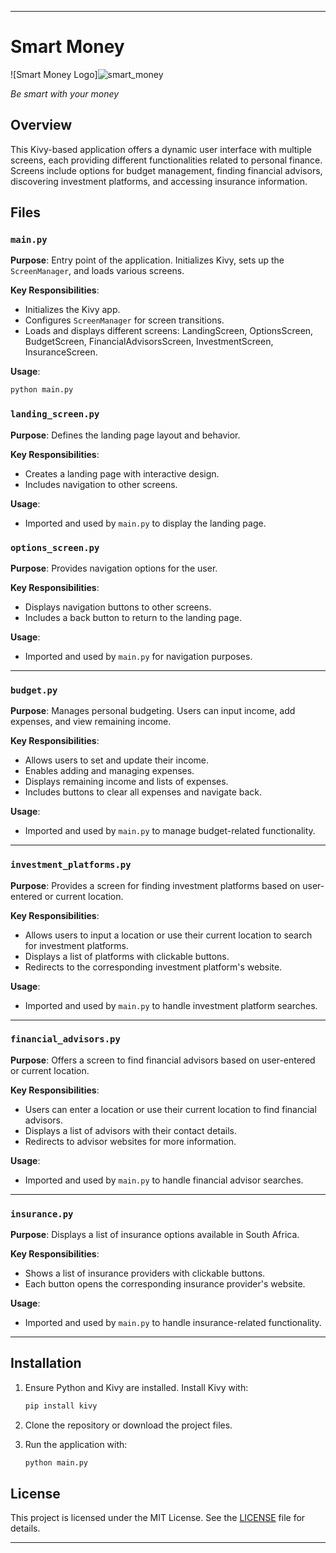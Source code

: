 ----------------------------------------------------------------------------------------------
# Smart Money
![Smart Money Logo]![smart_money](https://github.com/user-attachments/assets/03d1a24b-506c-4f5c-9dcb-f3e7cbbe440b)
  
*Be smart with your money*

## Overview
This Kivy-based application offers a dynamic user interface with multiple screens, each providing different functionalities related to personal finance. Screens include options for budget management, finding financial advisors, discovering investment platforms, and accessing insurance information.

## Files

### `main.py`

**Purpose**: Entry point of the application. Initializes Kivy, sets up the `ScreenManager`, and loads various screens.

**Key Responsibilities**:
- Initializes the Kivy app.
- Configures `ScreenManager` for screen transitions.
- Loads and displays different screens: LandingScreen, OptionsScreen, BudgetScreen, FinancialAdvisorsScreen, InvestmentScreen, InsuranceScreen.

**Usage**:
```bash
python main.py
```

### `landing_screen.py`

**Purpose**: Defines the landing page layout and behavior.

**Key Responsibilities**:
- Creates a landing page with interactive design.
- Includes navigation to other screens.

**Usage**:
- Imported and used by `main.py` to display the landing page.

### `options_screen.py`

**Purpose**: Provides navigation options for the user.

**Key Responsibilities**:
- Displays navigation buttons to other screens.
- Includes a back button to return to the landing page.

**Usage**:
- Imported and used by `main.py` for navigation purposes.

---

### `budget.py`

**Purpose**: Manages personal budgeting. Users can input income, add expenses, and view remaining income.

**Key Responsibilities**:
- Allows users to set and update their income.
- Enables adding and managing expenses.
- Displays remaining income and lists of expenses.
- Includes buttons to clear all expenses and navigate back.

**Usage**:
- Imported and used by `main.py` to manage budget-related functionality.

---

### `investment_platforms.py`

**Purpose**: Provides a screen for finding investment platforms based on user-entered or current location.

**Key Responsibilities**:
- Allows users to input a location or use their current location to search for investment platforms.
- Displays a list of platforms with clickable buttons.
- Redirects to the corresponding investment platform's website.

**Usage**:
- Imported and used by `main.py` to handle investment platform searches.

---

### `financial_advisors.py`

**Purpose**: Offers a screen to find financial advisors based on user-entered or current location.

**Key Responsibilities**:
- Users can enter a location or use their current location to find financial advisors.
- Displays a list of advisors with their contact details.
- Redirects to advisor websites for more information.

**Usage**:
- Imported and used by `main.py` to handle financial advisor searches.

---

### `insurance.py`

**Purpose**: Displays a list of insurance options available in South Africa.

**Key Responsibilities**:
- Shows a list of insurance providers with clickable buttons.
- Each button opens the corresponding insurance provider's website.

**Usage**:
- Imported and used by `main.py` to handle insurance-related functionality.

---

## Installation

1. Ensure Python and Kivy are installed. Install Kivy with:
   ```bash
   pip install kivy
   ```

2. Clone the repository or download the project files.

3. Run the application with:
   ```bash
   python main.py
   ```

## License

This project is licensed under the MIT License. See the [LICENSE](LICENSE) file for details.

---
